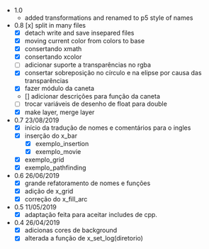 - 1.0
    - added transformations and renamed to p5 style of names
- 0.8 [x] split in many files
    - [x] detach write and save insepared files
    - [x] moving current color from colors to base
    - [x] consertando xmath
    - [x] consertando xcolor
    - [ ] adicionar suporte a transparências no rgba
    - [x] consertar sobreposição no círculo e na elipse por causa das transparências
    - [x] fazer módulo da caneta
    - [] adicionar descrições para função da caneta
    - [ ] trocar variáveis de desenho de float para double
    - [x] make layer, merge layer
- 0.7 23/08/2019
    - [x] início da tradução de nomes e comentários para o ingles
    - [x] inserção do x_bar
        - [x] exemplo_insertion
        - [x] exemplo_movie
    - [x] exemplo_grid
    - [x] exemplo_pathfinding
- 0.6 26/06/2019
    - [x] grande refatoramento de nomes e funções
    - [x] adição de x_grid
    - [x] correção do x_fill_arc
- 0.5 11/05/2019
    - [x] adaptação feita para aceitar includes de cpp.
- 0.4 26/04/2019
    - [x] adicionas cores de background
    - [x] alterada a função de x_set_log(diretorio)
